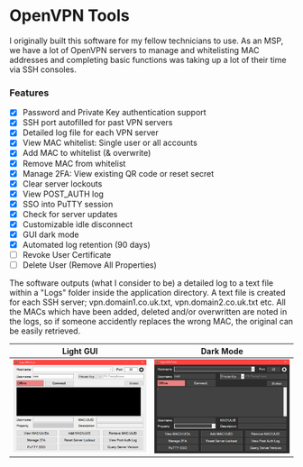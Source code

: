 # OpenVPN Tools

I originally built this software for my fellow technicians to use. As an MSP, we have a lot of OpenVPN servers to manage and whitelisting MAC addresses and completing basic functions was taking up a lot of their time via SSH consoles.

### Features
 - [x] Password and Private Key authentication support
 - [x] SSH port autofilled for past VPN servers
 - [x] Detailed log file for each VPN server
 - [x] View MAC whitelist: Single user or all accounts
 - [x] Add MAC to whitelist (& overwrite)
 - [x] Remove MAC from whitelist
 - [x] Manage 2FA: View existing QR code or reset secret
 - [x] Clear server lockouts
 - [x] View POST_AUTH log
 - [x] SSO into PuTTY session
 - [x] Check for server updates
 - [x] Customizable idle disconnect
 - [x] GUI dark mode
 - [x] Automated log retention (90 days)
 - [ ] Revoke User Certificate
 - [ ] Delete User (Remove All Properties)

The software outputs (what I consider to be) a detailed log to a text file within a "Logs" folder inside the application directory. A text file is created for each SSH server; vpn.domain1.co.uk.txt, vpn.domain2.co.uk.txt etc. All the MACs which have been added, deleted and/or overwritten are noted in the logs, so if someone accidently replaces the wrong MAC, the original can be easily retrieved.

Light GUI | Dark Mode
:--------:|:--------:
![](/Wiki/OpenVPNToolsGUI_Light.PNG) | ![](/Wiki/OpenVPNToolsGUI_Dark.PNG)
